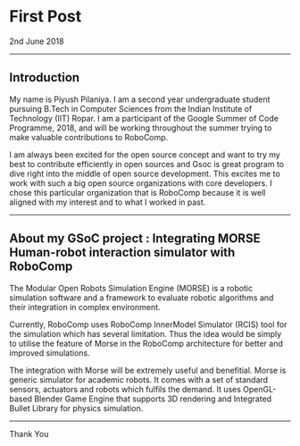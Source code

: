 # First Post

2nd June 2018

* * *

## Introduction

My name is Piyush Pilaniya. I am a second year undergraduate student pursuing B.Tech in Computer Sciences from the Indian Institute of Technology (IIT) Ropar. I am a participant of the Google Summer of Code Programme, 2018, and will be working throughout the summer trying to make valuable contributions to RoboComp. 

I am always been excited for the open source concept and want to try my best to contribute efficiently in open sources and Gsoc is great program to dive right into the middle of open source development. This excites me to work with such a big open source organizations with core developers. I chose this particular organization that is RoboComp because it is well aligned with my interest and to what I worked in past.

* * *

## About my GSoC project : Integrating MORSE Human-robot interaction simulator with RoboComp

The Modular Open Robots Simulation Engine (MORSE) is a robotic simulation software and a framework to evaluate robotic algorithms and their integration in complex environment.

Currently, RoboComp uses RoboComp InnerModel Simulator (RCIS) tool for the simulation which has several limitation. Thus the idea would be simply to utilise the feature of Morse in the RoboComp architecture for better and improved simulations.

The integration with Morse will be extremely useful and benefitial. Morse is generic simulator for academic robots. It comes with a set of standard sensors, actuators and robots which fulfils the demand. It uses OpenGL-based Blender Game Engine that supports 3D rendering and Integrated Bullet Library for physics simulation.

* * *

Thank You
